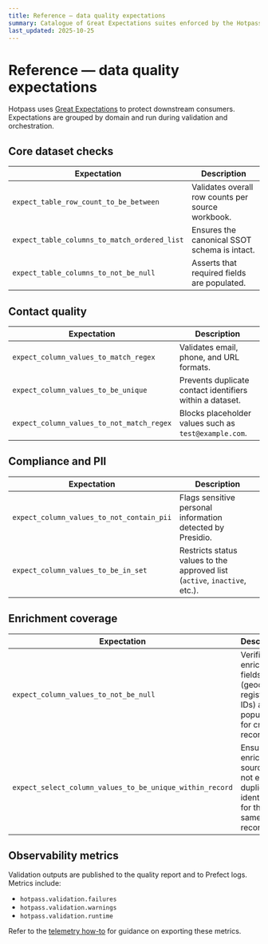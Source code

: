 ```yaml
---
title: Reference — data quality expectations
summary: Catalogue of Great Expectations suites enforced by the Hotpass pipeline.
last_updated: 2025-10-25
---
```


# Reference — data quality expectations

Hotpass uses [Great Expectations](https://greatexpectations.io/) to protect downstream consumers. Expectations are grouped by domain and run during validation and orchestration.

## Core dataset checks

| Expectation                                  | Description                                       |
| -------------------------------------------- | ------------------------------------------------- |
| `expect_table_row_count_to_be_between`       | Validates overall row counts per source workbook. |
| `expect_table_columns_to_match_ordered_list` | Ensures the canonical SSOT schema is intact.      |
| `expect_table_columns_to_not_be_null`        | Asserts that required fields are populated.       |

## Contact quality

| Expectation                               | Description                                              |
| ----------------------------------------- | -------------------------------------------------------- |
| `expect_column_values_to_match_regex`     | Validates email, phone, and URL formats.                 |
| `expect_column_values_to_be_unique`       | Prevents duplicate contact identifiers within a dataset. |
| `expect_column_values_to_not_match_regex` | Blocks placeholder values such as `test@example.com`.    |

## Compliance and PII

| Expectation                               | Description                                                                |
| ----------------------------------------- | -------------------------------------------------------------------------- |
| `expect_column_values_to_not_contain_pii` | Flags sensitive personal information detected by Presidio.                 |
| `expect_column_values_to_be_in_set`       | Restricts status values to the approved list (`active`, `inactive`, etc.). |

## Enrichment coverage

| Expectation                                              | Description                                                                                  |
| -------------------------------------------------------- | -------------------------------------------------------------------------------------------- |
| `expect_column_values_to_not_be_null`                    | Verifies that enrichment fields (geocodes, registry IDs) are populated for critical records. |
| `expect_select_column_values_to_be_unique_within_record` | Ensures enrichment sources do not emit duplicate identifiers for the same record.            |

## Observability metrics

Validation outputs are published to the quality report and to Prefect logs. Metrics include:

- `hotpass.validation.failures`
- `hotpass.validation.warnings`
- `hotpass.validation.runtime`

Refer to the [telemetry how-to](../how-to-guides/orchestrate-and-observe.md) for guidance on exporting these metrics.
